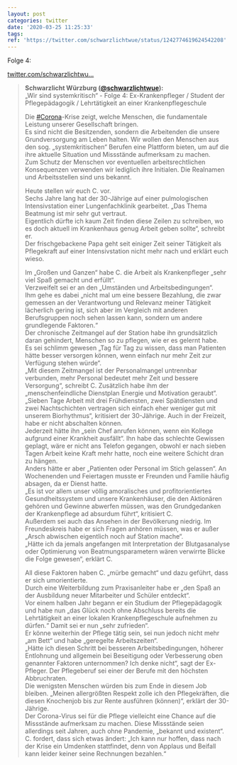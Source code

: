 ```yaml
---
layout: post
categories: twitter
date: '2020-03-25 11:25:33'
tags: 
ref: 'https://twitter.com/schwarzlichtwue/status/1242774619624542208'
---
```

Folge 4:

[twitter.com/schwarzlichtwu…](https://twitter.com/schwarzlichtwue/status/1242774177922322432)
> <b>Schwarzlicht Würzburg ([@schwarzlichtwue](https://twitter.com/schwarzlichtwue)):</b>  
>„Wir sind systemkritisch“ - Folge 4: Ex-Krankenpfleger / Student der Pflegepädagogik / Lehrtätigkeit an einer Krankenpflegeschule  
>  
>  
>  
>Die [#Corona](/t/corona)-Krise zeigt, welche Menschen, die fundamentale Leistung unserer Gesellschaft bringen.   
>Es sind nicht die Besitzenden, sondern die Arbeitenden die unsere Grundversorgung am Leben halten. Wir wollen den Menschen aus den sog. „systemkritischen“ Berufen eine Plattform bieten, um auf die ihre aktuelle Situation und Missstände aufmerksam zu machen.  
>Zum Schutz der Menschen vor eventuellen arbeitsrechtlichen Konsequenzen verwenden wir lediglich ihre Initialen. Die Realnamen und Arbeitsstellen sind uns bekannt.   
>  
>  
>  
>Heute stellen wir euch C. vor.  
>Sechs Jahre lang hat der 30-Jährige auf einer pulmologischen Intensivstation einer Lungenfachklinik gearbeitet. „Das Thema Beatmung ist mir sehr gut vertraut.  
>Eigentlich dürfte ich kaum Zeit finden diese Zeilen zu schreiben, wo es doch aktuell im Krankenhaus genug Arbeit geben sollte“, schreibt er.  
>Der frischgebackene Papa geht seit einiger Zeit seiner Tätigkeit als Pflegekraft auf einer Intensivstation nicht mehr nach und erklärt euch wieso.  
>  
>  
>  
>Im „Großen und Ganzen“ habe C. die Arbeit als Krankenpfleger „sehr viel Spaß gemacht und erfüllt“.  
>Verzweifelt sei er an den „Umständen und Arbeitsbedingungen“.  
>Ihm gehe es dabei „nicht mal um eine bessere Bezahlung, die zwar gemessen an der Verantwortung und Relevanz meiner Tätigkeit lächerlich gering ist, sich aber im Vergleich mit anderen Berufsgruppen noch sehen lassen kann, sondern um andere grundlegende Faktoren.“  
>Der chronische Zeitmangel auf der Station habe ihn grundsätzlich daran gehindert, Menschen so zu pflegen, wie er es gelernt habe.  
>Es sei schlimm gewesen „Tag für Tag zu wissen, dass man Patienten hätte besser versorgen können, wenn einfach nur mehr Zeit zur Verfügung stehen würde“.  
>„Mit diesem Zeitmangel ist der Personalmangel untrennbar verbunden, mehr Personal bedeutet mehr Zeit und bessere Versorgung“, schreibt C. Zusätzlich habe ihm der „menschenfeindliche Dienstplan Energie und Motivation geraubt“.  
>„Sieben Tage Arbeit mit drei Frühdiensten, zwei Spätdiensten und zwei Nachtschichten vertragen sich einfach eher weniger gut mit unserem Biorhythmus“, kritisiert der 30-Jährige. Auch in der Freizeit, habe er nicht abschalten können.  
>Jederzeit hätte ihn „sein Chef anrufen können, wenn ein Kollege aufgrund einer Krankheit ausfällt“. Ihn habe das schlechte Gewissen geplagt, wäre er nicht ans Telefon gegangen, obwohl er nach sieben Tagen Arbeit keine Kraft mehr hatte, noch eine weitere Schicht dran zu hängen.  
>Anders hätte er aber „Patienten oder Personal im Stich gelassen“. An Wochenenden und Feiertagen musste er Freunden und Familie häufig absagen, da er Dienst hatte.  
>„Es ist vor allem unser völlig amoralisches und profitorientiertes Gesundheitssystem und unsere Krankenhäuser, die den Aktionären gehören und Gewinne abwerfen müssen, was den Grundgedanken der Krankenpflege ad absurdum führt“, kritisiert C.  
>Außerdem sei auch das Ansehen in der Bevölkerung niedrig. Im Freundeskreis habe er sich Fragen anhören müssen, was er außer „Arsch abwischen eigentlich noch auf Station mache“.  
>„Hätte ich da jemals angefangen mit Interpretation der Blutgasanalyse oder Optimierung von Beatmungsparametern wären verwirrte Blicke die Folge gewesen“, erklärt C.  
>  
>  
>  
>All diese Faktoren haben C. „mürbe gemacht“ und dazu geführt, dass er sich umorientierte.  
>Durch eine Weiterbildung zum Praxisanleiter habe er „den Spaß an der Ausbildung neuer Mitarbeiter und Schüler entdeckt“.  
>Vor einem halben Jahr begann er ein Studium der Pflegepädagogik und habe nun „das Glück noch ohne Abschluss bereits die Lehrtätigkeit an einer lokalen Krankenpflegeschule aufnehmen zu dürfen.“ Damit sei er nun „sehr zufrieden“.  
>Er könne weiterhin der Pflege tätig sein, sei nun jedoch nicht mehr „am Bett“ und habe „geregelte Arbeitszeiten“.  
>„Hätte ich diesen Schritt bei besseren Arbeitsbedingungen, höherer Entlohnung und allgemein bei Beseitigung oder Verbesserung oben genannter Faktoren unternommen? Ich denke nicht“, sagt der Ex-Pfleger. Der Pflegeberuf sei einer der Berufe mit den höchsten Abbruchraten.  
>Die wenigsten Menschen würden bis zum Ende in diesem Job bleiben. „Meinen allergrößten Respekt zolle ich den Pflegekräften, die diesen Knochenjob bis zur Rente ausführen (können)“, erklärt der 30-Jährige.  
>Der Corona-Virus sei für die Pflege vielleicht eine Chance auf die Missstände aufmerksam zu machen. Diese Missstände seien allerdings seit Jahren, auch ohne Pandemie, „bekannt und existent“.  
>C. fordert, dass sich etwas ändert: „Ich kann nur hoffen, dass nach der Krise ein Umdenken stattfindet, denn von Applaus und Beifall kann leider keiner seine Rechnungen bezahlen.“  

